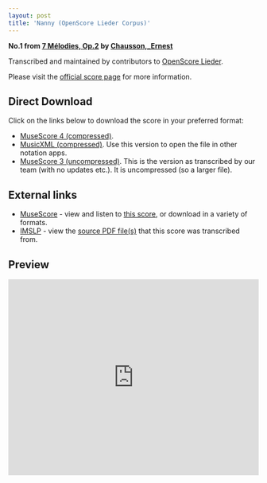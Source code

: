 ```yaml
---
layout: post
title: 'Nanny (OpenScore Lieder Corpus)'
---
```


__No.1 from [7 Mélodies, Op.2](https://fourscoreandmore.org/openscore/lieder/Chausson,_Ernest/7_Mélodies,_Op.2/) by [Chausson,_Ernest](https://fourscoreandmore.org/openscore/lieder/Chausson,_Ernest)__

Transcribed and maintained by contributors to [OpenScore Lieder].

Please visit the [official score page] for more information.

[official score page]: https://musescore.com/openscore-lieder-corpus/scores/5077645
[OpenScore Lieder]: https://musescore.com/openscore-lieder-corpus

## Direct Download

Click on the links below to download the score in your preferred format:
- [MuseScore 4 (compressed)](https://github.com/openscore/lieder/blob/main/scores/Chausson,_Ernest/7_Mélodies,_Op.2/1_Nanny/lc5077645.mscz?raw=true).
- [MusicXML (compressed)](https://github.com/openscore/lieder/blob/main/scores/Chausson,_Ernest/7_Mélodies,_Op.2/1_Nanny/lc5077645.mxl?raw=true). Use this version to open the file in other notation apps.
- [MuseScore 3 (uncompressed)](https://github.com/openscore/lieder/blob/main/scores/Chausson,_Ernest/7_Mélodies,_Op.2/1_Nanny/lc5077645.mscx?raw=true). This is the version as transcribed by our team (with no updates etc.). It is uncompressed (so a larger file).

## External links

- [MuseScore] - view and listen to [this score][MuseScore], or download in a variety of formats.
- [IMSLP] - view the [source PDF file(s)][IMSLP] that this score was transcribed from.

[MuseScore]: https://musescore.com/score/5077645
[IMSLP]: https://imslp.org/wiki/Special:ReverseLookup/16897

## Preview

<iframe width="100%" height="394" src="https://musescore.com/openscore-lieder-corpus/scores/5077645/embed" frameborder="0" allowfullscreen allow="autoplay; fullscreen"></iframe>
